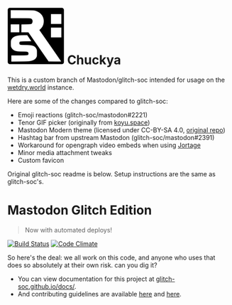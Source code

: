 # <img src="https://github.com/TheEssem/mastodon/raw/main/app/javascript/icons/android-chrome-256x256.png" width="128"> Chuckya

This is a custom branch of Mastodon/glitch-soc intended for usage on the [wetdry.world](https://wetdry.world) instance.

Here are some of the changes compared to glitch-soc:

- Emoji reactions (glitch-soc/mastodon#2221)
- Tenor GIF picker (originally from [koyu.space](https://github.com/koyuspace/mastodon))
- Mastodon Modern theme (licensed under CC-BY-SA 4.0, [original repo](https://codeberg.org/Freeplay/Mastodon-Modern))
- Hashtag bar from upstream Mastodon (glitch-soc/mastodon#2391)
- Workaround for opengraph video embeds when using [Jortage](https://jortage.com)
- Minor media attachment tweaks
- Custom favicon

Original glitch-soc readme is below. Setup instructions are the same as glitch-soc's.

# Mastodon Glitch Edition

> Now with automated deploys!

[![Build Status](https://img.shields.io/circleci/project/github/glitch-soc/mastodon.svg)][circleci]
[![Code Climate](https://img.shields.io/codeclimate/maintainability/glitch-soc/mastodon.svg)][code_climate]

[circleci]: https://circleci.com/gh/glitch-soc/mastodon
[code_climate]: https://codeclimate.com/github/glitch-soc/mastodon

So here's the deal: we all work on this code, and anyone who uses that does so absolutely at their own risk. can you dig it?

- You can view documentation for this project at [glitch-soc.github.io/docs/](https://glitch-soc.github.io/docs/).
- And contributing guidelines are available [here](CONTRIBUTING.md) and [here](https://glitch-soc.github.io/docs/contributing/).
